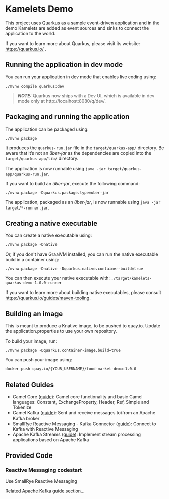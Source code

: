 # Kamelets Demo

This project uses Quarkus as a sample event-driven application and in the demo Kamelets are added as event sources and sinks to connect the application to the  world.

If you want to learn more about Quarkus, please visit its website: https://quarkus.io/ .

## Running the application in dev mode

You can run your application in dev mode that enables live coding using:
```shell script
./mvnw compile quarkus:dev
```

> **_NOTE:_**  Quarkus now ships with a Dev UI, which is available in dev mode only at http://localhost:8080/q/dev/.

## Packaging and running the application

The application can be packaged using:
```shell script
./mvnw package
```
It produces the `quarkus-run.jar` file in the `target/quarkus-app/` directory.
Be aware that it’s not an _über-jar_ as the dependencies are copied into the `target/quarkus-app/lib/` directory.

The application is now runnable using `java -jar target/quarkus-app/quarkus-run.jar`.

If you want to build an _über-jar_, execute the following command:
```shell script
./mvnw package -Dquarkus.package.type=uber-jar
```

The application, packaged as an _über-jar_, is now runnable using `java -jar target/*-runner.jar`.

## Creating a native executable

You can create a native executable using: 
```shell script
./mvnw package -Dnative
```

Or, if you don't have GraalVM installed, you can run the native executable build in a container using: 
```shell script
./mvnw package -Dnative -Dquarkus.native.container-build=true
```

You can then execute your native executable with: `./target/kamelets-quarkus-demo-1.0.0-runner`

If you want to learn more about building native executables, please consult https://quarkus.io/guides/maven-tooling.

## Building an image

This is meant to produce a Knative image, to be pushed to quay.io. Update the application.properties to use your own repository.

To build your image, run:
```shell script
./mvnw package -Dquarkus.container-image.build=true
```

You can push your image using:
```shell script
docker push quay.io/{YOUR_USERNAME}/food-market-demo:1.0.0
```

## Related Guides

- Camel Core ([guide](https://camel.apache.org/camel-quarkus/latest/reference/extensions/core.html)): Camel core functionality and basic Camel languages: Constant, ExchangeProperty, Header, Ref, Simple and Tokenize
- Camel Kafka ([guide](https://camel.apache.org/camel-quarkus/latest/reference/extensions/kafka.html)): Sent and receive messages to/from an Apache Kafka broker
- SmallRye Reactive Messaging - Kafka Connector ([guide](https://quarkus.io/guides/kafka-reactive-getting-started)): Connect to Kafka with Reactive Messaging
- Apache Kafka Streams ([guide](https://quarkus.io/guides/kafka-streams)): Implement stream processing applications based on Apache Kafka

## Provided Code

### Reactive Messaging codestart

Use SmallRye Reactive Messaging

[Related Apache Kafka guide section...](https://quarkus.io/guides/kafka-reactive-getting-started)
